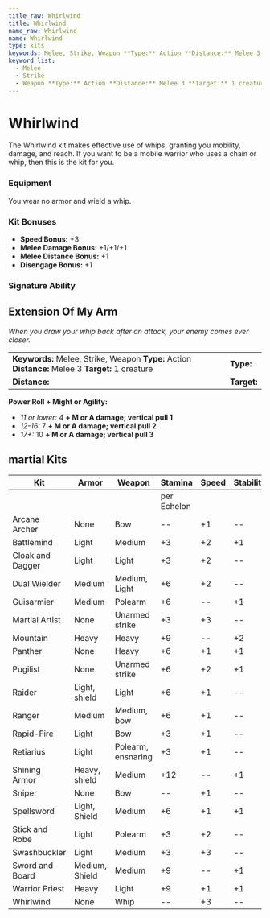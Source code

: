 ```yaml
---
title_raw: Whirlwind
title: Whirlwind
name_raw: Whirlwind
name: Whirlwind
type: kits
keywords: Melee, Strike, Weapon **Type:** Action **Distance:** Melee 3 **Target:** 1 creature
keyword_list:
  - Melee
  - Strike
  - Weapon **Type:** Action **Distance:** Melee 3 **Target:** 1 creature
---
```


# Whirlwind

The Whirlwind kit makes effective use of whips, granting you mobility, damage, and reach. If you want to be a mobile warrior who uses a chain or whip, then this is the kit for you.

### Equipment

You wear no armor and wield a whip.

### Kit Bonuses

- **Speed Bonus:** +3
- **Melee Damage Bonus:** +1/+1/+1
- **Melee Distance Bonus:** +1
- **Disengage Bonus:** +1

### Signature Ability

## Extension Of My Arm

*When you draw your whip back after an attack, your enemy comes ever closer.*

|                                                                                                   |             |
| :------------------------------------------------------------------------------------------------ | :---------- |
| **Keywords:** Melee, Strike, Weapon **Type:** Action **Distance:** Melee 3 **Target:** 1 creature | **Type:**   |
| **Distance:**                                                                                     | **Target:** |

**Power Roll + Might or Agility:**

- *11 or lower:* 4 **+ M or A damage; vertical pull 1**
- *12-16:* 7 **+ M or A damage; vertical pull 2**
- *17+:* 10 **+ M or A damage; vertical pull 3**

## **martial Kits**

| Kit              | Armor          | Weapon             | Stamina     | Speed | Stability | Melee    | Ranged   | Ranged   | Melee    | Disengage |
| ---------------- | -------------- | ------------------ | ----------- | ----- | --------- | -------- | -------- | -------- | -------- | --------- |
|                  |                |                    | per Echelon |       |           | Damage   | Damage   | Distance | Distance |           |
| Arcane Archer    | None           | Bow                | --          | +1    | --        | --       | +2/+2/+2 | +10      | --       | +1        |
| Battlemind       | Light          | Medium             | +3          | +2    | +1        | +2/+2/+2 | --       | --       | --       | --        |
| Cloak and Dagger | Light          | Light              | +3          | +2    | --        | +1/+1/+1 | +1/+1/+1 | +5       | --       | +1        |
| Dual Wielder     | Medium         | Medium, Light      | +6          | +2    | --        | +2/+2/+2 | --       | --       | --       | +1        |
| Guisarmier       | Medium         | Polearm            | +6          | --    | +1        | +2/+2/+2 | --       | --       | +1       | --        |
| Martial Artist   | None           | Unarmed strike     | +3          | +3    | --        | +2/+2/+2 | --       | --       | --       | +1        |
| Mountain         | Heavy          | Heavy              | +9          | --    | +2        | +0/+0/+4 | --       | --       | --       | --        |
| Panther          | None           | Heavy              | +6          | +1    | +1        | +0/+0/+4 | --       | --       | --       | --        |
| Pugilist         | None           | Unarmed strike     | +6          | +2    | +1        | +1/+1/+1 | --       | --       | --       | --        |
| Raider           | Light, shield  | Light              | +6          | +1    | --        | +1/+1/+1 | +1/+1/+1 | +5       | --       | +1        |
| Ranger           | Medium         | Medium, bow        | +6          | +1    | --        | +1/+1/+1 | +1/+1/+1 | +5       | --       | +1        |
| Rapid-Fire       | Light          | Bow                | +3          | +1    | --        | --       | +2/+2/+2 | +7       | --       | +1        |
| Retiarius        | Light          | Polearm, ensnaring | +3          | +1    | --        | +2/+2/+2 | --       | --       | +1       | +1        |
| Shining Armor    | Heavy, shield  | Medium             | +12         | --    | +1        | +2/+2/+2 | --       | --       | --       | --        |
| Sniper           | None           | Bow                | --          | +1    | --        | --       | +0/+0/+4 | +10      | --       | +1        |
| Spellsword       | Light, Shield  | Medium             | +6          | +1    | +1        | +2/+2/+2 | --       | --       | --       | --        |
| Stick and Robe   | Light          | Polearm            | +3          | +2    | --        | +1/+1/+1 | --       | --       | +1       | +1        |
| Swashbuckler     | Light          | Medium             | +3          | +3    | --        | +2/+2/+2 | --       | --       | --       | +1        |
| Sword and Board  | Medium, Shield | Medium             | +9          | --    | +1        | +2/+2/+2 | --       | --       | --       | +1        |
| Warrior Priest   | Heavy          | Light              | +9          | +1    | +1        | +1/+1/+1 | --       | --       | --       | --        |
| Whirlwind        | None           | Whip               | --          | +3    | --        | +1/+1/+1 | --       | --       | +1       | +1        |
